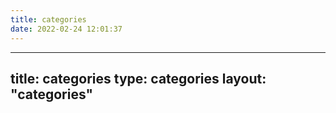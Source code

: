 ```yaml
---
title: categories
date: 2022-02-24 12:01:37
---
```

---
title: categories
type: categories
layout: "categories"
---